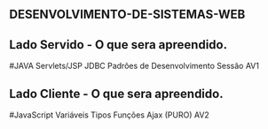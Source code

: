 ## DESENVOLVIMENTO-DE-SISTEMAS-WEB

## Lado Servido - O que sera apreendido.
  #JAVA 
    Servlets/JSP
    JDBC
    Padrões de Desenvolvimento
    Sessão
 AV1
 ## Lado Cliente - O que sera apreendido.
  #JavaScript 
    Variáveis
    Tipos
    Funções
    Ajax (PURO)
 AV2
